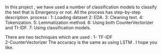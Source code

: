 In this project , we have used a number of classification models to classify the text that is Emergency or not.
All the process has  step-by-step description.
process :
1: Loading dataset
2: EDA.
3: Cleaning text.
4: Tokenization.
5: Lemmatization method.
6: Using both CounterVectorizer and TI-IDF.
7: Using classification models.

There are two techniques which are used : 1- TF-IDF   
2-CounterVectorizer
The accuracy is the same as using  LSTM .
I hope you like.

